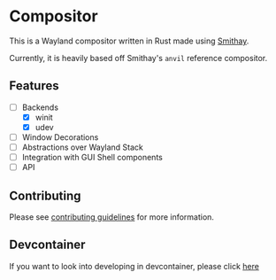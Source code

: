 # Compositor

This is a Wayland compositor written in Rust made using [Smithay](https://smithay.github.io/).

Currently, it is heavily based off Smithay's `anvil` reference compositor.

## Features

- [ ] Backends
  - [x] winit
  - [x] udev
- [ ] Window Decorations
- [ ] Abstractions over Wayland Stack
- [ ] Integration with GUI Shell components
- [ ] API

## Contributing

Please see [contributing guidelines](https://github.com/Avdan-OS/Compositor/blob/main/CONTRIBUTING.md) for more information.

## Devcontainer

If you want to look into developing in devcontainer, please click [here](./devcontainer.md)
